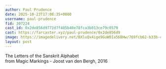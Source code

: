 ```yaml
---
author: Paul Prudence
date: 2025-10-23T17:08:35+0000
username: paul-prudence
fid: 307224
cast_id: 0x2de856d9772d7f485b40e78fca3b013ce79c0579
cast: https://farcaster.xyz/paul-prudence/0x2de856d9
image: https://imagedelivery.net/BXluQx4ige9GuW0Ia56BHw/769fcb62-b33b-43c5-88e6-6211c72d6600/original
layout: post
---
```

The Letters of the Sanskrit Alphabet   
from Magic Markings - Joost van den Bergh, 2016  

<img src='https://imagedelivery.net/BXluQx4ige9GuW0Ia56BHw/769fcb62-b33b-43c5-88e6-6211c72d6600/original' alt='' referrerpolicy='no-referrer'/>